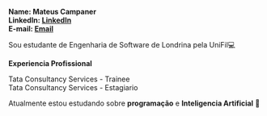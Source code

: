 **Name: Mateus Campaner**<br>
**LinkedIn: [LinkedIn](https://www.linkedin.com/in/mateus-eduardo-campaner-800573213/)**<br>
**E-mail: [Email](mateus.campaner@edu.unifil.br)**<br>

Sou estudante de Engenharia de Software de Londrina pela UniFil💻<br>

**Experiencia Profissional**<br>

Tata Consultancy Services - Trainee<br>
Tata Consultancy Services - Estagiario<br>

Atualmente estou estudando sobre **programação** e **Inteligencia Artificial** 🤖






